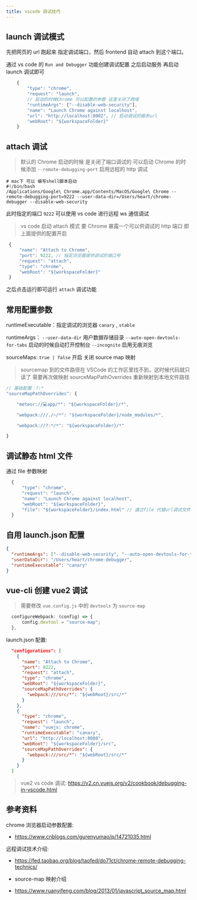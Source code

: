 ```yaml
---
title: vscode 调试技巧
---
```


## launch 调试模式

先把网页的 url 跑起来 指定调试端口，然后 frontend 自动 attach 到这个端口。

通过 vs code 的 `Run and Debugger` 功能创建调试配置 之后启动服务 再启动 launch 调试即可

```js
    {
        "type": "chrome",
        "request": "launch",
        // 启动的时候Chrome 可以配置的参数 这里关闭了跨域
        "runtimeArgs": ["--disable-web-security"],
        "name": "Launch Chrome against localhost",
        "url": "http://localhost:8002", // 启动调试的服务url
        "webRoot": "${workspaceFolder}"
    }
```

## attach 调试

> 默认的 Chrome 启动的时候 是关闭了端口调试的 可以启动 Chrome 的时候添加 `--remote-debugging-port` 启用远程的 http 调试

```shell
# mac下 可以 编写shell脚本启动
#!/bin/bash
/Applications/Google\ Chrome.app/Contents/MacOS/Google\ Chrome --remote-debugging-port=9222 --user-data-dir=/Users/heart/chrome-debugger --disable-web-security
```

此时指定的端口 `9222` 可以使用 vs code 进行远程 ws 通信调试

> vs code 启动 attach 模式 要 Chrome 暴露一个可以供调试的 http 端口 即上面提供的配置开启

```js
 {
     "name": "Attach to Chrome",
     "port": 9222, // 指定浏览器提供调试的端口号
     "request": "attach",
     "type": "chrome",
     "webRoot": "${workspaceFolder}"
 }
```

之后点击运行即可运行 `attach` 调试功能

## 常用配置参数

runtimeExecutable：指定调试的浏览器
`canary` , `stable`

runtimeArgs：
`--user-data-dir` 用户数据存储目录
`--auto-open-devtools-for-tabs` 启动的时候自动打开控制台
`--incognito` 启用无痕浏览

sourceMaps:
`true | false` 开启 关闭 source map 映射

> sourcemap 到的文件路径在 VSCode 的工作区里找不到，这时候代码就只读了 需要再次做映射
> sourceMapPathOverrides 重新映射到本地文件路径

```js
// 基础配置：?:*
"sourceMapPathOverrides": {

    "meteor://💻app/*": "${workspaceFolder}/*",

    "webpack:///./~/*": "${workspaceFolder}/node_modules/*",

    "webpack://?:*/*": "${workspaceFolder}/*"

}
```

## 调试静态 html 文件

通过 file 参数映射

```js
  {
      "type": "chrome",
      "request": "launch",
      "name": "Launch Chrome against localhost",
      "webRoot": "${workspaceFolder}",
      "file": "${workspaceFolder}/index.html" // 通过file 代替url调试文件
  }
```

## 自用 launch.json 配置

```json
{
  "runtimeArgs": ["--disable-web-security", "--auto-open-devtools-for-tabs"],
  "userDataDir": "/Users/heart/chrome-debugger",
  "runtimeExecutable": "canary"
}
```

## vue-cli 创建 vue2 调试

> 需要修改 `vue.config.js` 中的 `devtools` 为 `source-map`

```js
  configureWebpack: (config) => {
      config.devtool = "source-map";
  },
```

launch.json 配置:

```json
  "configurations": [
    {
      "name": "Attach to Chrome",
      "port": 9222,
      "request": "attach",
      "type": "chrome",
      "webRoot": "${workspaceFolder}",
      "sourceMapPathOverrides": {
        "webpack:///src/*": "${webRoot}/src/*"
      }
    },
    {
      "type": "chrome",
      "request": "launch",
      "name": "vuejs: chrome",
      "runtimeExecutable": "canary",
      "url": "http://localhost:8080",
      "webRoot": "${workspaceFolder}/src",
      "sourceMapPathOverrides": {
        "webpack:///src/*": "${webRoot}/src/*"
      }
    }
  ]
```

> vue2 vs code 调试:
> <https://v2.cn.vuejs.org/v2/cookbook/debugging-in-vscode.html>

## 参考资料

chrome 浏览器启动参数配置:

* <https://www.cnblogs.com/gurenyumao/p/14721035.html>

远程调试技术介绍:

* <https://fed.taobao.org/blog/taofed/do71ct/chrome-remote-debugging-technics/>

* source-map 映射介绍
* <https://www.ruanyifeng.com/blog/2013/01/javascript_source_map.html>
